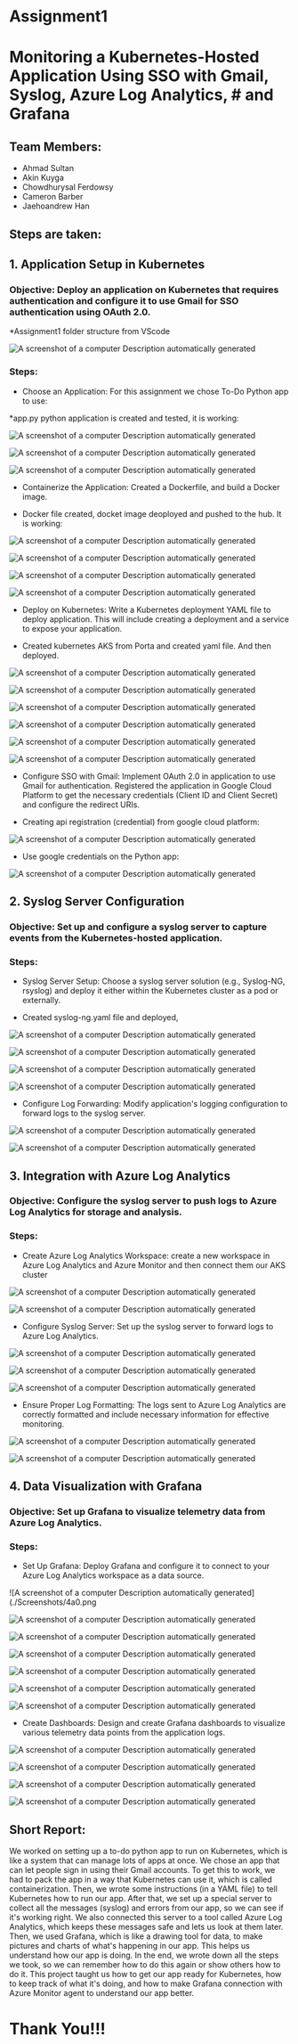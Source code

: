 # Assignment1
#	 Monitoring a Kubernetes-Hosted Application Using SSO with Gmail, Syslog, Azure Log Analytics, #					and Grafana

## Team Members:

* Ahmad Sultan
* Akin Kuyga
* Chowdhurysal Ferdowsy
* Cameron Barber
* Jaehoandrew Han

## Steps are taken:

## 1. Application Setup in Kubernetes

### Objective: Deploy an application on Kubernetes that requires authentication and configure it to use Gmail for SSO authentication using OAuth 2.0.

*Assignment1 folder structure from VScode

![A screenshot of a computer Description automatically
generated](./Screenshots/1x.png)

### Steps:

* Choose an Application: For this assignment we chose To-Do Python app to use:

*app.py python application is created and tested, it is working:

![A screenshot of a computer Description automatically
generated](./Screenshots/1a1.png)

![A screenshot of a computer Description automatically
generated](./Screenshots/1a2.png)

![A screenshot of a computer Description automatically
generated](./Screenshots/1a3.png)

* Containerize the Application: Created a Dockerfile, and build a Docker image.

* Docker file created, docket image deoployed and pushed to the hub. It is working:

![A screenshot of a computer Description automatically
generated](./Screenshots/1b1.png)

![A screenshot of a computer Description automatically
generated](./Screenshots/1b2.png)

![A screenshot of a computer Description automatically
generated](./Screenshots/1b3.png)

![A screenshot of a computer Description automatically
generated](./Screenshots/1b4.png)

* Deploy on Kubernetes: Write a Kubernetes deployment YAML file to deploy application. This will include creating a deployment and a service to expose your application.

* Created kubernetes AKS from Porta and created yaml file. And then deployed.

![A screenshot of a computer Description automatically
generated](./Screenshots/1c1.png)

![A screenshot of a computer Description automatically
generated](./Screenshots/1c2.png)

![A screenshot of a computer Description automatically
generated](./Screenshots/1c3.png)

![A screenshot of a computer Description automatically
generated](./Screenshots/1c31.png)

![A screenshot of a computer Description automatically
generated](./Screenshots/1c4.png)

![A screenshot of a computer Description automatically
generated](./Screenshots/1c32.png)

* Configure SSO with Gmail: Implement OAuth 2.0 in application to use Gmail for authentication.  Registered the application in Google Cloud Platform to get the necessary credentials (Client ID and Client Secret) and configure the redirect URIs.

* Creating api registration (credential) from google cloud platform:

![A screenshot of a computer Description automatically
generated](./Screenshots/1d1.png)

* Use google credentials on the Python app:

![A screenshot of a computer Description automatically
generated](./Screenshots/1d2.png)

## 2. Syslog Server Configuration

### Objective: Set up and configure a syslog server to capture events from the Kubernetes-hosted application.

### Steps:

* Syslog Server Setup: Choose a syslog server solution (e.g., Syslog-NG, rsyslog) and deploy it either within the Kubernetes cluster as a pod or externally. 

* Created syslog-ng.yaml file and deployed, 

![A screenshot of a computer Description automatically
generated](./Screenshots/2a1.png)

![A screenshot of a computer Description automatically
generated](./Screenshots/2a2.png)

![A screenshot of a computer Description automatically
generated](./Screenshots/2a3.png)

![A screenshot of a computer Description automatically
generated](./Screenshots/2a4.png)

* Configure Log Forwarding: Modify application's logging configuration to forward logs to the syslog server. 

![A screenshot of a computer Description automatically
generated](./Screenshots/2b1.png)

![A screenshot of a computer Description automatically
generated](./Screenshots/2b2.png)

## 3. Integration with Azure Log Analytics

### Objective: Configure the syslog server to push logs to Azure Log Analytics for storage and analysis.

### Steps:

* Create Azure Log Analytics Workspace: create a new workspace in Azure Log Analytics and Azure Monitor and then connect them our AKS cluster

![A screenshot of a computer Description automatically
generated](./Screenshots/3a0.png)

![A screenshot of a computer Description automatically
generated](./Screenshots/3a.png)

* Configure Syslog Server: Set up the syslog server to forward logs to Azure Log Analytics. 

![A screenshot of a computer Description automatically
generated](./Screenshots/3b.png)

![A screenshot of a computer Description automatically
generated](./Screenshots/3c.png)

![A screenshot of a computer Description automatically
generated](./Screenshots/3d.png)

* Ensure Proper Log Formatting: The logs sent to Azure Log Analytics are correctly formatted and include necessary information for effective monitoring.

![A screenshot of a computer Description automatically
generated](./Screenshots/3e.png)

![A screenshot of a computer Description automatically
generated](./Screenshots/3e.png)

## 4. Data Visualization with Grafana

### Objective: Set up Grafana to visualize telemetry data from Azure Log Analytics.

### Steps:

* Set Up Grafana: Deploy Grafana and configure it to connect to your Azure Log Analytics workspace as a data source.

![A screenshot of a computer Description automatically
generated](./Screenshots/4a0.png

![A screenshot of a computer Description automatically
generated](./Screenshots/4a1.ng)

![A screenshot of a computer Description automatically
generated](./Screenshots/4a2.png)

![A screenshot of a computer Description automatically
generated](./Screenshots/4a3.png)

![A screenshot of a computer Description automatically
generated](./Screenshots/4a4.png)

![A screenshot of a computer Description automatically
generated](./Screenshots/4a5.png)

![A screenshot of a computer Description automatically
generated](./Screenshots/4b.png)


* Create Dashboards: Design and create Grafana dashboards to visualize various telemetry data points from the application logs.

![A screenshot of a computer Description automatically
generated](./Screenshots/4b1.png)

![A screenshot of a computer Description automatically
generated](./Screenshots/4c.png)

![A screenshot of a computer Description automatically
generated](./Screenshots/FINAL.png)

![A screenshot of a computer Description automatically
generated](./Screenshots/FINAL2.png)


## Short Report:

We worked on setting up a to-do python app to run on Kubernetes, which is like a system that can manage lots of apps at once. We chose an app that can let people sign in using their Gmail accounts. To get this to work, we had to pack the app in a way that Kubernetes can use it, which is called containerization. Then, we wrote some instructions (in a YAML file) to tell Kubernetes how to run our app. 
After that, we set up a special server to collect all the messages (syslog) and errors from our app, so we can see if it's working right. We also connected this server to a tool called Azure Log Analytics, which keeps these messages safe and lets us look at them later. 
Then, we used Grafana, which is like a drawing tool for data, to make pictures and charts of what's happening in our app. This helps us understand how our app is doing. In the end, we wrote down all the steps we took, so we can remember how to do this again or show others how to do it. This project taught us how to get our app ready for Kubernetes, how to keep track of what it's doing, and how to make Grafana connection with Azure Monitor agent to understand our app better.





# 				Thank You!!!
